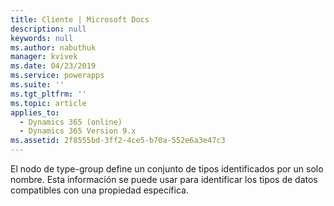 ```yaml
---
title: Cliente | Microsoft Docs
description: null
keywords: null
ms.author: nabuthuk
manager: kvivek
ms.date: 04/23/2019
ms.service: powerapps
ms.suite: ''
ms.tgt_pltfrm: ''
ms.topic: article
applies_to:
  - Dynamics 365 (online)
  - Dynamics 365 Version 9.x
ms.assetid: 2f8555bd-3ff2-4ce5-b70a-552e6a3e47c3
---
```


El nodo de type-group define un conjunto de tipos identificados por un solo nombre. Esta información se puede usar para identificar los tipos de datos compatibles con una propiedad específica.
